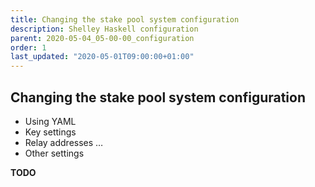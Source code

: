 ```yaml
---
title: Changing the stake pool system configuration
description: Shelley Haskell configuration
parent: 2020-05-04_05-00-00_configuration
order: 1
last_updated: "2020-05-01T09:00:00+01:00"
---
```

## Changing the stake pool system configuration

* Using YAML
* Key settings
* Relay addresses …
* Other settings

__TODO__
